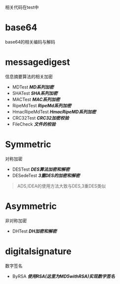 相关代码在test中
# base64
base64的相关编码与解码
# messagedigest
信息摘要算法的相关加密

-   MDTest **_MD系列加密_**
-   SHATest **_SHA系列加密_**
-   MACTest **_MAC系列加密_**
-   RipeMdTest **_RipeMd系列加密_**
-   HmacRipeMdTest **_HmacRipeMD系列加密_**
-   CRC32Test **_CRC32加密校验_**
-   FileCheck **_文件的校验_**

# Symmetric
对称加密

-   DESTest **_DES算法加密和解密_**
-   DESedeTest **_3重DES的加密和解密_**
> ADS,IDEA的使用方法大致与DES,3重DES类似

# Asymmetric 
非对称加密

-   DHTest **_DH加密和解密_**

# digitalsignature
数字签名
- ByRSA **_使用RSA(这里为MD5withRSA)实现数字签名_**